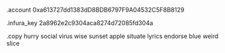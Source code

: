 .account
0xa613727dd1383dD8BDB6797F9A04532C5F8B8129

.infura_key
2a8962e2c9304aca8274d72085fd304a

.copy
hurry social virus wise sunset apple situate lyrics endorse blue weird slice